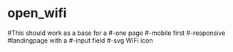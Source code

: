 # open_wifi

#This should work as a base for a 
#-one page
#-mobile first
#-responsive
#landingpage with a
#-input field
#-svg WiFi icon
